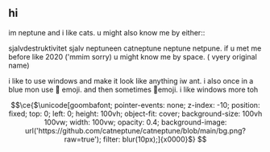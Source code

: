 ## hi

im   neptune and i like cats. u might also know me by either::

sjalvdestruktivitet sjalv neptuneen catneptune neptune netpune.   if u met me before like 2020 ('mmim sorry)     u might know me by space. ( vyery original name)

i like to use windows and make it look like anything iw ant. i also once in a blue mon use     🐧 emoji.  and then sometimes 🍎emoji. i like windows more toh

```math
\ce{$\unicode[goombafont; pointer-events: none; z-index: -10; position: fixed; top: 0; left: 0; height: 100vh; object-fit: cover; background-size: 100vh 100vw; width: 100vw; opacity: 0.4; background-image: url('https://github.com/catneptune/catneptune/blob/main/bg.png?raw=true'); filter: blur(10px);]{x0000}$}
